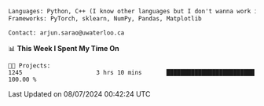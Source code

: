 ```txt
Languages: Python, C++ (I know other languages but I don't wanna work in em)
Frameworks: PyTorch, sklearn, NumPy, Pandas, Matplotlib

Contact: arjun.sarao@uwaterloo.ca
```

<!--START_SECTION:waka-->
📊 **This Week I Spent My Time On** 

```text
🐱‍💻 Projects: 
1245                     3 hrs 10 mins       █████████████████████████   100.00 % 
```


 Last Updated on 08/07/2024 00:42:24 UTC
<!--END_SECTION:waka-->
